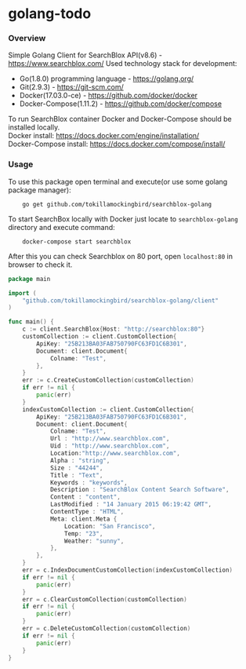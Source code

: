 # golang-todo

### Overview

Simple Golang Client for SearchBlox API(v8.6) - https://www.searchblox.com/
Used technology stack for development:
- Go(1.8.0) programming language - https://golang.org/
- Git(2.9.3) - https://git-scm.com/
- Docker(17.03.0-ce) - https://github.com/docker/docker
- Docker-Compose(1.11.2) - https://github.com/docker/compose

To run SearchBlox container Docker and Docker-Compose should be installed locally.
<br /> Docker install: https://docs.docker.com/engine/installation/
<br /> Docker-Compose install: https://docs.docker.com/compose/install/

### Usage
To use this package open terminal and execute(or use some golang package manager):
```
    go get github.com/tokillamockingbird/searchblox-golang
```
To start SearchBox locally with Docker just locate to `searchblox-golang` directory and execute command:
```
    docker-compose start searchblox
```
After this you can check Searchblox on 80 port, open `localhost:80` in browser to check it.

```go
package main

import (
	"github.com/tokillamockingbird/searchblox-golang/client"
)

func main() {
	c := client.SearchBlox{Host: "http://searchblox:80"}
	customCollection := client.CustomCollection{
		ApiKey: "25B213BA03FAB750790FC63FD1C6B301",
		Document: client.Document{
			Colname: "Test",
		},
	}
	err := c.CreateCustomCollection(customCollection)
	if err != nil {
		panic(err)
	}
	indexCustomCollection := client.CustomCollection{
		ApiKey: "25B213BA03FAB750790FC63FD1C6B301",
		Document: client.Document{
			Colname: "Test",
			Url : "http://www.searchblox.com",
			Uid : "http://www.searchblox.com",
			Location:"http://www.searchblox.com",
			Alpha : "string",
			Size : "44244",
			Title : "Text",
			Keywords : "keywords",
			Description : "SearchBlox Content Search Software",
			Content : "content",
			LastModified : "14 January 2015 06:19:42 GMT",
			ContentType : "HTML",
			Meta: client.Meta {
				Location: "San Francisco",
				Temp: "23",
				Weather: "sunny",
			},
		},
	}
	err = c.IndexDocumentCustomCollection(indexCustomCollection)
	if err != nil {
		panic(err)
	}
	err = c.ClearCustomCollection(customCollection)
	if err != nil {
		panic(err)
	}
	err = c.DeleteCustomCollection(customCollection)
	if err != nil {
		panic(err)
	}
}
```

